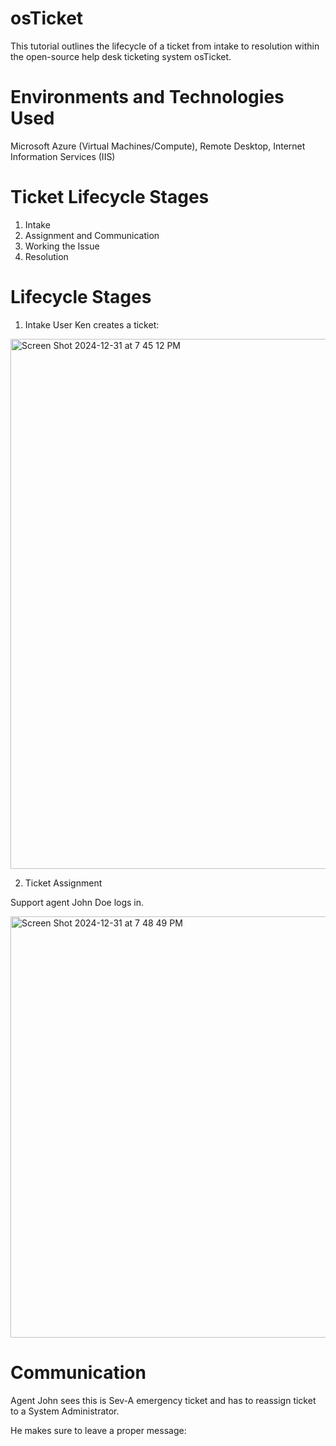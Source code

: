 # osTicket
This tutorial outlines the lifecycle of a ticket from intake to resolution within the open-source help desk ticketing system osTicket.
# Environments and Technologies Used
Microsoft Azure (Virtual Machines/Compute), Remote Desktop, Internet Information Services (IIS)
# Ticket Lifecycle Stages
1. Intake
2. Assignment and Communication
3. Working the Issue
4. Resolution
# Lifecycle Stages
1. Intake
User Ken creates a ticket:
<img width="848" alt="Screen Shot 2024-12-31 at 7 45 12 PM" src="https://github.com/user-attachments/assets/4b956ccb-e62f-4e7f-937b-5872bc44b76c" />


2. Ticket Assignment


Support agent John Doe logs in.


<img width="674" alt="Screen Shot 2024-12-31 at 7 48 49 PM" src="https://github.com/user-attachments/assets/4807ee76-88c1-4e8d-aa7c-4e0268cad8f0" />

# Communication


Agent John sees this is Sev-A emergency ticket and has to reassign ticket to a System Administrator.

He makes sure to leave a proper message:
